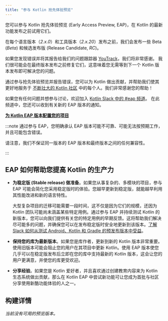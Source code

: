 ```yaml
---
title: "参与 Kotlin 抢先体验预览"
---
```

<!--
<tldr>
    <p>最新的 Kotlin EAP 版本：<strong>2.1.20-RC3</strong></p>
</tldr>
-->

您可以参与 Kotlin 抢先体验预览 (Early Access Preview, EAP)，在 Kotlin 的最新功能发布之前试用它们。

在每个语言版本（_2.x.0_）和工具版本（_2.x.20_）发布之前，我们会发布一些 Beta (_Beta_) 和候选发布版 (Release Candidate, _RC_)。

如果您发现错误并将其报告给我们的问题跟踪器 [YouTrack](https://kotl.in/issue)，我们将非常感谢。
我们很可能会在最终版本发布之前修复它们，这意味着您无需等到下一个 Kotlin 版本发布即可解决您的问题。

通过参与抢先体验预览并报告错误，您可以为 Kotlin 做出贡献，并帮助我们使其更好地服务于 [不断壮大的 Kotlin 社区](https://kotlinlang.org/community/) 中的每个人。我们非常感谢您的帮助！

如果您有任何问题并想参与讨论，欢迎加入 [Kotlin Slack 中的 #eap 频道](https://app.slack.com/client/T09229ZC6/C0KLZSCHF)。
在此频道中，您还可以收到有关新的 EAP 版本的通知。

**[为 Kotlin EAP 版本配置您的项目](configure-build-for-eap)**

:::note
通过参与 EAP，您明确承认 EAP 版本可能不可靠、可能无法按预期工作，并且可能包含错误。

请注意，我们不保证同一版本的 EAP 版本和最终版本之间的任何兼容性。

:::

## EAP 如何帮助您提高 Kotlin 的生产力

* **为稳定版 (Stable release) 做准备**。如果您从事复杂的、多模块的项目，参与 EAP 可能会简化您采用稳定版时的体验。您越早更新到稳定版，就能越早利用其性能改进和新的语言特性。

  大型复杂项目的迁移可能需要一段时间，这不仅是因为它们的规模，还因为 Kotlin 团队可能尚未涵盖某些特定用例。通过参与 EAP 并持续测试 Kotlin 的新版本，您可以向我们提供有关您的特定用例的早期反馈。这将帮助我们解决尽可能多的问题，并确保您可以在发布稳定版时安全地更新到该版本。[了解 Slack 如何从测试 Android、Kotlin 和 Gradle 的预发布版本中受益](https://slack.engineering/shadow-jobs/)。
* **保持您的库为最新版本**。如果您是库作者，更新到新的 Kotlin 版本非常重要。使用旧版本可能会阻止您的用户在其项目中更新 Kotlin。使用 EAP 版本使您几乎可以在稳定版发布后立即在您的库中支持最新的 Kotlin 版本，这会让您的用户更满意，并使您的库更受欢迎。
* **分享经验**。如果您是 Kotlin 爱好者，并且喜欢通过创建教育内容来为 Kotlin 生态系统做出贡献，那么在 Kotlin EAP 中尝试新功能可让您成为首批与社区分享使用新酷功能体验的人之一。

## 构建详情

_当前没有可用的预览版本。_

<!--
<table>
    <tr>
        <th>构建信息</th>
        <th>构建亮点</th>
    </tr>
    <tr>
        <td><strong>2.1.20-RC3</strong>
            <p>发布日期：<strong>2025 年 3 月 14 日</strong></p>
            <p><a href="https://github.com/JetBrains/kotlin/releases/tag/v2.1.20-RC3" target="_blank">在 GitHub 上发布</a></p>
        </td>
        <td>
            <p>一个默认启用 K2 kapt 的工具版本。</p>
            <p>有关更多详细信息，请参阅<a href="https://github.com/JetBrains/kotlin/releases/tag/v2.1.20-RC3">更新日志 (changelog)</a>或<a href="whatsnew-eap">Kotlin 2.1.20-RC3 中的新增功能</a>。</p>
        </td>
    </tr>
</table>
-->